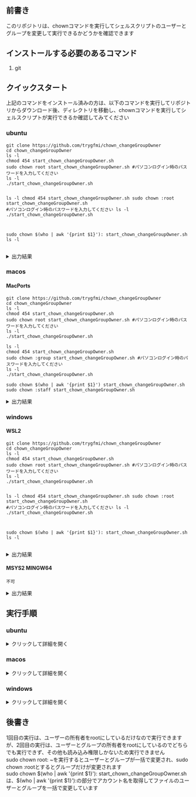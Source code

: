 
<h2 class="wp-block-heading">前書き</h2>



<div class="wp-block-group">
<p>このリポジトリは、chownコマンドを実行してシェルスクリプトのユーザーとグループを変更して実行できるかどうかを確認できます</p>
</div>



<h2 class="wp-block-heading">インストールする必要のあるコマンド</h2>



<div class="wp-block-group">
<ol class="wp-block-list">
<li>git</li>
</ol>
</div>



<h2 class="wp-block-heading">クイックスタート</h2>



<div class="wp-block-group">
<p>上記のコマンドをインストール済みの方は、以下のコマンドを実行してリポジトリからダウンロード後、ディレクトリを移動し、chownコマンドを実行してシェルスクリプトが実行できるか確認してみてください</p>



<h3 class="wp-block-heading">ubuntu</h3>



<div class="wp-block-group">
<pre class="wp-block-code has-24292-eff-color has-cyan-bluish-gray-background-color has-text-color has-background has-1-125-rem-font-size"><code>git clone https://github.com/trygfmi/chown_changeGroupOwner
cd chown_changeGroupOwner
ls -l
chmod 454 start_chown_changeGroupOwner.sh
sudo chown root start_chown_changeGroupOwner.sh #パソコンログイン時のパスワードを入力してください
ls -l
./start_chown_changeGroupOwner.sh

ls -l
chmod 454 start_chown_changeGroupOwner.sh
sudo chown :root start_chown_changeGroupOwner.sh #パソコンログイン時のパスワードを入力してください
ls -l
./start_chown_changeGroupOwner.sh

sudo chown $(who | awk '{print $1}'): start_chown_changeGroupOwner.sh
ls -l</code></pre>



<details class="wp-block-details"><summary>出力結果</summary>
<pre class="wp-block-code has-background" style="background-color:#ffeeee"><code>hello chown command world

bash: ./start_chown_changeGroupOwner.sh: 許可がありません</code></pre>
</details>
</div>



<h3 class="wp-block-heading">macos</h3>



<div class="wp-block-group">
<h4 class="wp-block-heading">MacPorts</h4>



<pre class="wp-block-code has-24292-eff-color has-cyan-bluish-gray-background-color has-text-color has-background has-1-125-rem-font-size"><code>git clone https://github.com/trygfmi/chown_changeGroupOwner
cd chown_changeGroupOwner
ls -l
chmod 454 start_chown_changeGroupOwner.sh
sudo chown root start_chown_changeGroupOwner.sh #パソコンログイン時のパスワードを入力してください
ls -l
./start_chown_changeGroupOwner.sh

ls -l
chmod 454 start_chown_changeGroupOwner.sh
sudo chown :group start_chown_changeGroupOwner.sh #パソコンログイン時のパスワードを入力してください
ls -l
./start_chown_changeGroupOwner.sh

sudo chown $(who | awk '{print $1}') start_chown_changeGroupOwner.sh
sudo chown :staff start_chown_changeGroupOwner.sh</code></pre>



<details class="wp-block-details"><summary>出力結果</summary>
<pre class="wp-block-code has-background" style="background-color:#ffeeee"><code>不可</code></pre>
</details>
</div>



<h3 class="wp-block-heading">windows</h3>



<div class="wp-block-group">
<h4 class="wp-block-heading">WSL2</h4>



<div class="wp-block-group">
<pre class="wp-block-code has-24292-eff-color has-cyan-bluish-gray-background-color has-text-color has-background has-1-125-rem-font-size"><code>git clone https://github.com/trygfmi/chown_changeGroupOwner
cd chown_changeGroupOwner
ls -l
chmod 454 start_chown_changeGroupOwner.sh
sudo chown root start_chown_changeGroupOwner.sh #パソコンログイン時のパスワードを入力してください
ls -l
./start_chown_changeGroupOwner.sh

ls -l
chmod 454 start_chown_changeGroupOwner.sh
sudo chown :root start_chown_changeGroupOwner.sh #パソコンログイン時のパスワードを入力してください
ls -l
./start_chown_changeGroupOwner.sh

sudo chown $(who | awk '{print $1}'): start_chown_changeGroupOwner.sh
ls -l</code></pre>



<details class="wp-block-details"><summary>出力結果</summary>
<pre class="wp-block-code has-background" style="background-color:#ffeeee"><code>hello chown command world

bash: ./start_chown_changeGroupOwner.sh: Permission denied</code></pre>
</details>
</div>



<h4 class="wp-block-heading">MSYS2 MINGW64</h4>



<div class="wp-block-group">
<pre class="wp-block-code has-24292-eff-color has-cyan-bluish-gray-background-color has-text-color has-background has-1-125-rem-font-size"><code>不可</code></pre>



<details class="wp-block-details"><summary>出力結果</summary>
<pre class="wp-block-code has-background" style="background-color:#ffeeee"><code>不可</code></pre>
</details>
</div>
</div>
</div>



<h2 class="wp-block-heading">実行手順</h2>



<div class="wp-block-group">
<h3 class="wp-block-heading">ubuntu</h3>



<details class="wp-block-details"><summary>クリックして詳細を開く</summary>
<h4 class="wp-block-heading">事前確認</h4>



<div class="wp-block-group">
<p>以下のコマンドを端末に打ち込んでcommand not foundが出なければokです</p>



<pre class="wp-block-code has-24292-eff-color has-cyan-bluish-gray-background-color has-text-color has-background has-1-125-rem-font-size"><code>git --version</code></pre>
</div>



<h4 class="wp-block-heading">preinstall</h4>



<div class="wp-block-group">
<p>端末にcommand not foundが出たコマンドを以下のコマンドでインストールしてください</p>



<pre class="wp-block-code has-24292-eff-color has-cyan-bluish-gray-background-color has-text-color has-background has-1-125-rem-font-size"><code>sudo apt install git</code></pre>
</div>



<h4 class="wp-block-heading">コマンド</h4>



<div class="wp-block-group">
<p>以下のコマンドを端末で実行することで詳細のような文字列が出力されるはずです</p>



<pre class="wp-block-code has-24292-eff-color has-cyan-bluish-gray-background-color has-text-color has-background has-1-125-rem-font-size"><code>git clone https://github.com/trygfmi/chown_changeGroupOwner
cd chown_changeGroupOwner
ls -l
chmod 454 start_chown_changeGroupOwner.sh
sudo chown root start_chown_changeGroupOwner.sh #パソコンログイン時のパスワードを入力してください
ls -l
./start_chown_changeGroupOwner.sh

ls -l
chmod 454 start_chown_changeGroupOwner.sh
sudo chown :root start_chown_changeGroupOwner.sh #パソコンログイン時のパスワードを入力してください
ls -l
./start_chown_changeGroupOwner.sh

sudo chown $(who | awk '{print $1}'): start_chown_changeGroupOwner.sh
ls -l</code></pre>



<details class="wp-block-details"><summary>詳細</summary>
<pre class="wp-block-code has-24292-eff-color has-text-color has-background has-1-125-rem-font-size" style="background-color:#ffeeee"><code>hello chown command world

bash: ./start_chown_changeGroupOwner.sh: 許可がありません</code></pre>
</details>
</div>
</details>



<h3 class="wp-block-heading">macos</h3>



<details class="wp-block-details"><summary>クリックして詳細を開く</summary>
<h4 class="wp-block-heading">事前確認</h4>



<div class="wp-block-group">
<p>以下のコマンドをターミナルに打ち込んでcommand not foundが出なければokです</p>



<pre class="wp-block-code has-24292-eff-color has-cyan-bluish-gray-background-color has-text-color has-background has-1-125-rem-font-size"><code>source ~/bashrc_folder/macports_alias
git --version</code></pre>



<p>※macosはMacPortsパッケージマネージャを使用してコマンドを管理します。もしインストールしていない方は以下のリンクからMacPortsのインストール手順をご覧ください<br>またコマンドに別名を設定して既存の環境と競合しないでコマンドを呼び出せるようにします。<br>初めてこのブログを利用する方は、以下の2つの記事を参考に環境構築してください</p>



[![MacPortsをインストールするまでの手順](https://ss523971.stars.ne.jp/todo/wp-content/uploads/2025/10/thumbnail_macports_title_1920_1080_2.png,)](https://ss523971.stars.ne.jp/todo/how-to-install-macports)



[![MacPortsでインストールしたコマンドのエイリアス設定](https://ss523971.stars.ne.jp/todo/wp-content/uploads/2025/10/thumbnail_macports2.png,)](https://ss523971.stars.ne.jp/todo/how-to-setup-macports-alias)
</div>



<h4 class="wp-block-heading">preinstall</h4>



<div class="wp-block-group">
<p>ターミナルでcommand not foundが出たコマンドを以下のコマンドでインストールしてエイリアスを設定してください</p>



<pre class="wp-block-code has-24292-eff-color has-cyan-bluish-gray-background-color has-text-color has-background has-1-125-rem-font-size"><code>sudo port install git
echo 'alias git="/opt/local/bin/git"' >> ~/bashrc_folder/macports_alias</code></pre>
</div>



<h4 class="wp-block-heading">コマンド</h4>



<div class="wp-block-group">
<p>以下のコマンドをターミナルで実行することで詳細のような文字列が出力されるはずです</p>



<pre class="wp-block-code has-24292-eff-color has-cyan-bluish-gray-background-color has-text-color has-background has-1-125-rem-font-size"><code>git clone https://github.com/trygfmi/chown_changeGroupOwner
cd chown_changeGroupOwner
ls -l
chmod 454 start_chown_changeGroupOwner.sh
sudo chown root start_chown_changeGroupOwner.sh #パソコンログイン時のパスワードを入力してください
ls -l
./start_chown_changeGroupOwner.sh

ls -l
chmod 454 start_chown_changeGroupOwner.sh
sudo chown :group start_chown_changeGroupOwner.sh #パソコンログイン時のパスワードを入力してください
ls -l
./start_chown_changeGroupOwner.sh

sudo chown $(who | awk '{print $1}') start_chown_changeGroupOwner.sh
sudo chown :staff start_chown_changeGroupOwner.sh</code></pre>



<details class="wp-block-details"><summary>詳細</summary>
<pre class="wp-block-code has-24292-eff-color has-text-color has-background has-1-125-rem-font-size" style="background-color:#ffeeee"><code>hello chown command world

bash: ./start_chown_changeGroupOwner.sh: Permission denied</code></pre>
</details>
</div>
</details>



<h3 class="wp-block-heading">windows</h3>



<details class="wp-block-details"><summary>クリックして詳細を開く</summary>
<h4 class="wp-block-heading">事前確認</h4>



<div class="wp-block-group">
<p>以下のコマンドをプロンプトに打ち込んでcommand not foundが出なければokです</p>



<h5 class="wp-block-heading">WSL2</h5>



<pre class="wp-block-code has-24292-eff-color has-cyan-bluish-gray-background-color has-text-color has-background has-1-125-rem-font-size"><code>git --version</code></pre>



<h5 class="wp-block-heading">MSYS2 MINGW64</h5>



<pre class="wp-block-code has-24292-eff-color has-cyan-bluish-gray-background-color has-text-color has-background has-1-125-rem-font-size"><code>不可</code></pre>



<p>※windowsはWSL2とMSYS2 MINGW64で確認しています。可能な限りWSL2をインストールしていただいて、もし設定できなかった場合はMSYS2をインストールすることで実行できますが、所々WSL2でしか実行できないコマンドが出てくるかもしれません。WSL2とMSYS2のインストール方法は下記の記事を参考にしてください</p>



[![[windows] msys2をインストールするまでの手順](https://ss523971.stars.ne.jp/todo/wp-content/uploads/2025/10/thumbnail_WSL2_1920_1080.png)](https://ss523971.stars.ne.jp/todo/how-to-install-wsl2/)



[![](https://ss523971.stars.ne.jp/todo/wp-content/uploads/2025/10/msys2_thumbnail_1920_1080.png)](https://ss523971.stars.ne.jp/todo/how-to-install-msys2)
</div>



<h4 class="wp-block-heading"><strong>preinstall</strong></h4>



<div class="wp-block-group">
<p>プロンプトでcommand not foundが出たコマンドを以下のコマンドでインストールしてください</p>



<h5 class="wp-block-heading">WSL2</h5>



<pre class="wp-block-code has-24292-eff-color has-cyan-bluish-gray-background-color has-text-color has-background has-1-125-rem-font-size"><code>sudo apt install git</code></pre>



<h5 class="wp-block-heading">MSYS2 MINGW64</h5>



<pre class="wp-block-code has-24292-eff-color has-cyan-bluish-gray-background-color has-text-color has-background has-1-125-rem-font-size"><code>不可</code></pre>
</div>



<h4 class="wp-block-heading"><strong>コマンド</strong></h4>



<div class="wp-block-group">
<p>以下のコマンドをプロンプトで実行することで詳細のような文字列が出力されるはずです</p>



<h5 class="wp-block-heading">WSL2</h5>



<div class="wp-block-group">
<pre class="wp-block-code has-24292-eff-color has-cyan-bluish-gray-background-color has-text-color has-background has-1-125-rem-font-size"><code>git clone https://github.com/trygfmi/chown_changeGroupOwner
cd chown_changeGroupOwner
ls -l
chmod 454 start_chown_changeGroupOwner.sh
sudo chown root start_chown_changeGroupOwner.sh #パソコンログイン時のパスワードを入力してください
ls -l
./start_chown_changeGroupOwner.sh

ls -l
chmod 454 start_chown_changeGroupOwner.sh
sudo chown :root start_chown_changeGroupOwner.sh #パソコンログイン時のパスワードを入力してください
ls -l
./start_chown_changeGroupOwner.sh

sudo chown $(who | awk '{print $1}'): start_chown_changeGroupOwner.sh
ls -l</code></pre>



<details class="wp-block-details"><summary>詳細</summary>
<pre class="wp-block-code has-24292-eff-color has-text-color has-background has-1-125-rem-font-size" style="background-color:#ffeeee"><code>hello chown command world

bash: ./start_chown_changeGroupOwner.sh: Permission denied</code></pre>
</details>
</div>



<h5 class="wp-block-heading">MSYS2 MINGW64</h5>



<div class="wp-block-group">
<pre class="wp-block-code has-24292-eff-color has-cyan-bluish-gray-background-color has-text-color has-background has-1-125-rem-font-size"><code>不可</code></pre>



<details class="wp-block-details"><summary>詳細</summary>
<pre class="wp-block-code has-24292-eff-color has-text-color has-background has-1-125-rem-font-size" style="background-color:#ffeeee"><code>不可</code></pre>
</details>
</div>
</div>
</details>
</div>



<h2 class="wp-block-heading">後書き</h2>



<div class="wp-block-group">
<p>1回目の実行は、ユーザーの所有者をrootにしているだけなので実行できますが、2回目の実行は、ユーザーとグループの所有者をrootにしているのでどちらでも実行できず、その他も読み込み権限しかないため実行できません<br>sudo chown root: ~を実行するとユーザーとグループが一括で変更され、sudo chown :rootとするとグループだけが変更されます<br>sudo chown $(who | awk '{print $1}'): start_chown_changeGroupOwner.shは、$(who | awk '{print $1}'):の部分でアカウント名を取得してファイルのユーザーとグループを一括で変更しています</p>



<p></p>
</div>
